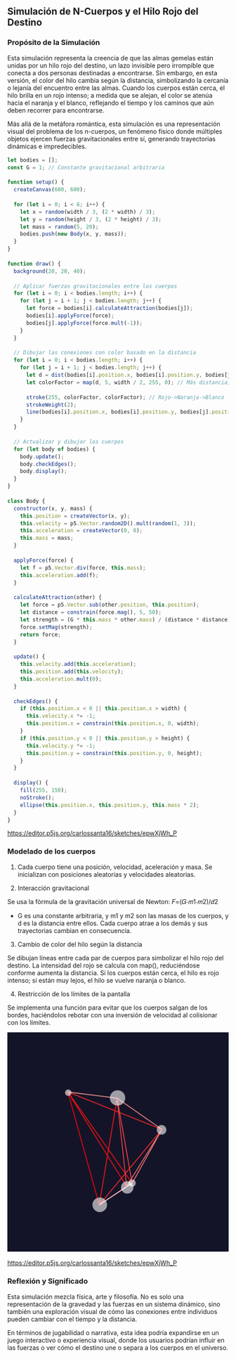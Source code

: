 ## Simulación de N-Cuerpos y el Hilo Rojo del Destino
### Propósito de la Simulación
Esta simulación representa la creencia de que las almas gemelas están unidas por un hilo rojo del destino, un lazo invisible pero irrompible que conecta a dos personas destinadas a encontrarse. Sin embargo, en esta versión, el color del hilo cambia según la distancia, simbolizando la cercanía o lejanía del encuentro entre las almas. Cuando los cuerpos están cerca, el hilo brilla en un rojo intenso; a medida que se alejan, el color se atenúa hacia el naranja y el blanco, reflejando el tiempo y los caminos que aún deben recorrer para encontrarse.

Más allá de la metáfora romántica, esta simulación es una representación visual del problema de los n-cuerpos, un fenómeno físico donde múltiples objetos ejercen fuerzas gravitacionales entre sí, generando trayectorias dinámicas e impredecibles.
``` js
let bodies = [];
const G = 1; // Constante gravitacional arbitraria

function setup() {
  createCanvas(600, 600);
  
  for (let i = 0; i < 6; i++) {
    let x = random(width / 3, (2 * width) / 3);
    let y = random(height / 3, (2 * height) / 3);
    let mass = random(5, 20);
    bodies.push(new Body(x, y, mass));
  }
}

function draw() {
  background(20, 20, 40);
  
  // Aplicar fuerzas gravitacionales entre los cuerpos
  for (let i = 0; i < bodies.length; i++) {
    for (let j = i + 1; j < bodies.length; j++) {
      let force = bodies[i].calculateAttraction(bodies[j]);
      bodies[i].applyForce(force);
      bodies[j].applyForce(force.mult(-1));
    }
  }

  // Dibujar las conexiones con color basado en la distancia
  for (let i = 0; i < bodies.length; i++) {
    for (let j = i + 1; j < bodies.length; j++) {
      let d = dist(bodies[i].position.x, bodies[i].position.y, bodies[j].position.x, bodies[j].position.y);
      let colorFactor = map(d, 5, width / 2, 255, 0); // Más distancia, menos rojo
      
      stroke(255, colorFactor, colorFactor); // Rojo->Naranja->Blanco
      strokeWeight(2);
      line(bodies[i].position.x, bodies[i].position.y, bodies[j].position.x, bodies[j].position.y);
    }
  }

  // Actualizar y dibujar los cuerpos
  for (let body of bodies) {
    body.update();
    body.checkEdges();
    body.display();
  }
}

class Body {
  constructor(x, y, mass) {
    this.position = createVector(x, y);
    this.velocity = p5.Vector.random2D().mult(random(1, 3));
    this.acceleration = createVector(0, 0);
    this.mass = mass;
  }

  applyForce(force) {
    let f = p5.Vector.div(force, this.mass);
    this.acceleration.add(f);
  }

  calculateAttraction(other) {
    let force = p5.Vector.sub(other.position, this.position);
    let distance = constrain(force.mag(), 5, 50);
    let strength = (G * this.mass * other.mass) / (distance * distance);
    force.setMag(strength);
    return force;
  }

  update() {
    this.velocity.add(this.acceleration);
    this.position.add(this.velocity);
    this.acceleration.mult(0);
  }

  checkEdges() {
    if (this.position.x < 0 || this.position.x > width) {
      this.velocity.x *= -1;
      this.position.x = constrain(this.position.x, 0, width);
    }
    if (this.position.y < 0 || this.position.y > height) {
      this.velocity.y *= -1;
      this.position.y = constrain(this.position.y, 0, height);
    }
  }

  display() {
    fill(255, 150);
    noStroke();
    ellipse(this.position.x, this.position.y, this.mass * 2);
  }
}
```

https://editor.p5js.org/carlossanta16/sketches/epwXjWh_P

### Modelado de los cuerpos

1. Cada cuerpo tiene una posición, velocidad, aceleración y masa.
Se inicializan con posiciones aleatorias y velocidades aleatorias.

2. Interacción gravitacional

Se usa la fórmula de la gravitación universal de Newton:
𝐹=(𝐺⋅𝑚1⋅𝑚2)/𝑑2

* G es una constante arbitraria, y m1 y m2 son las masas de los cuerpos, y d es la distancia entre ellos.
Cada cuerpo atrae a los demás y sus trayectorias cambian en consecuencia.

3. Cambio de color del hilo según la distancia

Se dibujan líneas entre cada par de cuerpos para simbolizar el hilo rojo del destino.
La intensidad del rojo se calcula con map(), reduciéndose conforme aumenta la distancia.
Si los cuerpos están cerca, el hilo es rojo intenso; si están muy lejos, el hilo se vuelve naranja o blanco.

4. Restricción de los límites de la pantalla

Se implementa una función para evitar que los cuerpos salgan de los bordes, haciéndolos rebotar con una inversión de velocidad al colisionar con los límites.

![HiloRojo](../../../../assets/3.11.png)

https://editor.p5js.org/carlossanta16/sketches/epwXjWh_P

### Reflexión y Significado
Esta simulación mezcla física, arte y filosofía. No es solo una representación de la gravedad y las fuerzas en un sistema dinámico, sino también una exploración visual de cómo las conexiones entre individuos pueden cambiar con el tiempo y la distancia.

En términos de jugabilidad o narrativa, esta idea podría expandirse en un juego interactivo o experiencia visual, donde los usuarios podrían influir en las fuerzas o ver cómo el destino une o separa a los cuerpos en el universo.
